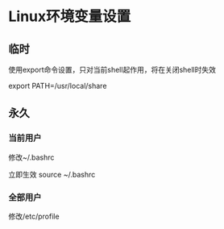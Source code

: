 # Linux环境变量设置

## 临时

使用export命令设置，只对当前shell起作用，将在关闭shell时失效

export PATH=/usr/local/share

## 永久

### 当前用户

修改~/.bashrc

立即生效 source ~/.bashrc

### 全部用户

修改/etc/profile
